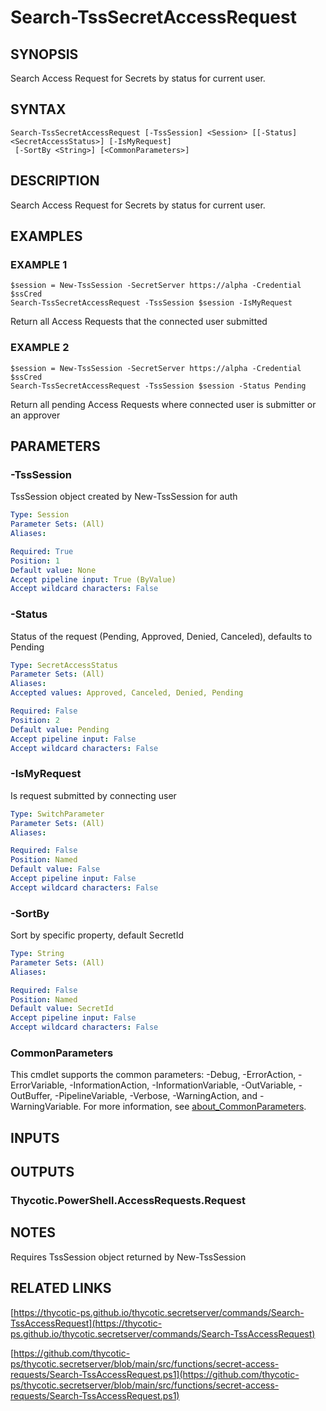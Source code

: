 # Search-TssSecretAccessRequest

## SYNOPSIS
Search Access Request for Secrets by status for current user.

## SYNTAX

```
Search-TssSecretAccessRequest [-TssSession] <Session> [[-Status] <SecretAccessStatus>] [-IsMyRequest]
 [-SortBy <String>] [<CommonParameters>]
```

## DESCRIPTION
Search Access Request for Secrets by status for current user.

## EXAMPLES

### EXAMPLE 1
```
$session = New-TssSession -SecretServer https://alpha -Credential $ssCred
Search-TssSecretAccessRequest -TssSession $session -IsMyRequest
```

Return all Access Requests that the connected user submitted

### EXAMPLE 2
```
$session = New-TssSession -SecretServer https://alpha -Credential $ssCred
Search-TssSecretAccessRequest -TssSession $session -Status Pending
```

Return all pending Access Requests where connected user is submitter or an approver

## PARAMETERS

### -TssSession
TssSession object created by New-TssSession for auth

```yaml
Type: Session
Parameter Sets: (All)
Aliases:

Required: True
Position: 1
Default value: None
Accept pipeline input: True (ByValue)
Accept wildcard characters: False
```

### -Status
Status of the request (Pending, Approved, Denied, Canceled), defaults to Pending

```yaml
Type: SecretAccessStatus
Parameter Sets: (All)
Aliases:
Accepted values: Approved, Canceled, Denied, Pending

Required: False
Position: 2
Default value: Pending
Accept pipeline input: False
Accept wildcard characters: False
```

### -IsMyRequest
Is request submitted by connecting user

```yaml
Type: SwitchParameter
Parameter Sets: (All)
Aliases:

Required: False
Position: Named
Default value: False
Accept pipeline input: False
Accept wildcard characters: False
```

### -SortBy
Sort by specific property, default SecretId

```yaml
Type: String
Parameter Sets: (All)
Aliases:

Required: False
Position: Named
Default value: SecretId
Accept pipeline input: False
Accept wildcard characters: False
```

### CommonParameters
This cmdlet supports the common parameters: -Debug, -ErrorAction, -ErrorVariable, -InformationAction, -InformationVariable, -OutVariable, -OutBuffer, -PipelineVariable, -Verbose, -WarningAction, and -WarningVariable. For more information, see [about_CommonParameters](http://go.microsoft.com/fwlink/?LinkID=113216).

## INPUTS

## OUTPUTS

### Thycotic.PowerShell.AccessRequests.Request
## NOTES
Requires TssSession object returned by New-TssSession

## RELATED LINKS

[https://thycotic-ps.github.io/thycotic.secretserver/commands/Search-TssAccessRequest](https://thycotic-ps.github.io/thycotic.secretserver/commands/Search-TssAccessRequest)

[https://github.com/thycotic-ps/thycotic.secretserver/blob/main/src/functions/secret-access-requests/Search-TssAccessRequest.ps1](https://github.com/thycotic-ps/thycotic.secretserver/blob/main/src/functions/secret-access-requests/Search-TssAccessRequest.ps1)


